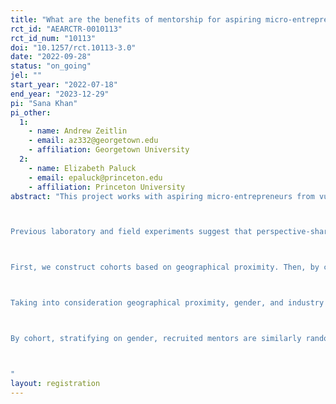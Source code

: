 ```yaml
---
title: "What are the benefits of mentorship for aspiring micro-entrepreneurs? An examination of mixed gender, same gender, and refugee-host and host-host mentoring pairs and the effects of mentoring and mentoring with perspective-sharing over simple cash transfers."
rct_id: "AEARCTR-0010113"
rct_id_num: "10113"
doi: "10.1257/rct.10113-3.0"
date: "2022-09-28"
status: "on_going"
jel: ""
start_year: "2022-07-18"
end_year: "2023-12-29"
pi: "Sana Khan"
pi_other:
  1:
    - name: Andrew Zeitlin
    - email: az332@georgetown.edu
    - affiliation: Georgetown University
  2:
    - name: Elizabeth Paluck
    - email: epaluck@princeton.edu
    - affiliation: Princeton University
abstract: "This project works with aspiring micro-entrepreneurs from vulnerable host and refugee groups in Nairobi, Kenya, and with more established Kenyan entrepreneurs recruited as mentors for these aspiring micro-entrepreneurs. This project’s interventions offer capital support to the aspiring micro-entrepreneurs, and for a random subsample, a mentoring program. The mentoring program aims to improve economic outcomes, but also social outcomes–the mentee’s confidence, social attitudes, and well-being. For the mentor-mentee combinations featuring mixed gender or refugee-host mentor-mentee pairings, we also test for social cohesion improvement–increased economic interactions across identity groups outside of the mentorship context, and improved attitudes toward refugees and women, and toward policies aimed at improving those groups’ welfare. 

Previous laboratory and field experiments suggest that perspective-sharing, i.e. hearing directly from the other about their perspective and experience, leads to improved attitudes toward and increased support for policies related to minoritized populations. The mentoring intervention uses this psychological insight and is randomly administered to half of the mentoring pairs. We examine any added effect of  perspective-sharing informed mentorship in business mentorship pairs on economic, psychological, and social cohesion outcomes. 

First, we construct cohorts based on geographical proximity. Then, by cohort, stratifying on gender and country of origin, we randomly assign aspiring micro-entrepreneurs to one of four research arms: (i) a control group, which will receive treatment after completion of the study; (ii) business grant only; (iii) business grant and mentorship; (iv) business grant and mentorship with perspective-sharing. Participants in the active treatment arms receive a  business grant one month after the start of the program. Participants in the mentorship treatment arms engage in nine pairwise meetings between aspiring and more established micro-entrepreneurs over the course of two and a half months. These meetings are centered around either just economic/business content or economic/business content and perspective-sharing, i.e. building a shared understanding of one another's experiences and circumstances, between the mentor and the mentee. We examine whether mentorship acts as a complement to the business grant, thereby improving economic and psychological outcomes, and whether these effects are more pronounced for those in the perspective-sharing informed mentorship research arm. 

Taking into consideration geographical proximity, gender, and industry of interest, aspiring micro-entrepreneurs in groups  (iii) and (iv) are randomly matched with eligible mentors.

By cohort, stratifying on gender, recruited mentors are similarly randomly assigned to one of three research arms: (i) control; (ii) mentorship; and, (iii) mentorship with perspective-sharing. We then randomly specify aligned vs. misaligned nationality/residency status mentee matches for mentors assigned to groups (ii) and (iii). For mentors, we examine whether perspective-sharing fosters greater interpersonal cohesion and whether this translates into improved social and political attitudes towards refugees and women for misaligned matches. We further examine whether misaligned matches play a role in expanding and diversifying the mentors’ business interactions and networks. Across both populations, we measure outcomes 1, 3, 6, and 9 months after the first meeting. 

"
layout: registration
---
```



